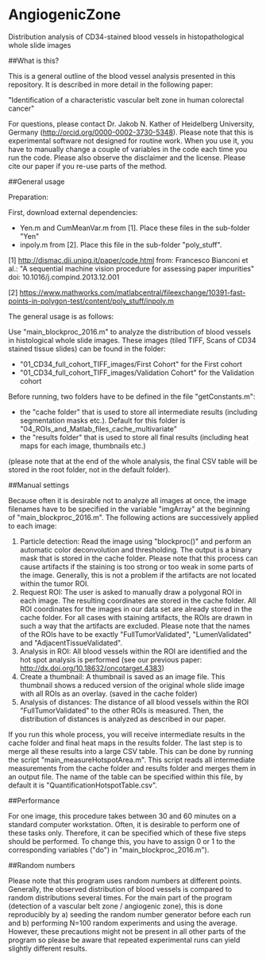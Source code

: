 # AngiogenicZone
Distribution analysis of CD34-stained blood vessels in histopathological whole slide images

##What is this?

This is a general outline of the blood vessel analysis presented in this repository. It is described in more detail in the following paper:

"Identification of a characteristic vascular belt zone in human colorectal cancer"

For questions, please contact Dr. Jakob N. Kather of Heidelberg University, Germany (http://orcid.org/0000-0002-3730-5348). Please note that this is experimental software not designed for routine work. When you use it, you have to manually change a couple of variables in the code each time you run the code. Please also observe the disclaimer and the license. Please cite our paper if you re-use parts of the method.

##General usage

Preparation:

First, download external dependencies: 
- Yen.m and CumMeanVar.m from [1]. Place these files in the sub-folder "Yen"
- inpoly.m from [2]. Place this file in the sub-folder "poly_stuff".

[1] http://dismac.dii.unipg.it/paper/code.html from: Francesco Bianconi et al.: "A sequential machine vision procedure for assessing paper impurities" doi: 10.1016/j.compind.2013.12.001

[2] https://www.mathworks.com/matlabcentral/fileexchange/10391-fast-points-in-polygon-test/content/poly_stuff/inpoly.m 


The general usage is as follows:

Use "main_blockproc_2016.m" to analyze the distribution of blood vessels in histological whole slide images. These images (tiled TIFF, Scans of CD34 stained tissue slides) can be found in the folder:

- "01_CD34_full_cohort_TIFF_images/First Cohort" for the First cohort
- "01_CD34_full_cohort_TIFF_images/Validation Cohort" for the Validation cohort

Before running, two folders have to be defined in the file "getConstants.m":

- the "cache folder" that is used to store all intermediate results (including segmentation masks etc.). Default for this folder is "04_ROIs_and_Matlab_files_cache_multivariate"
- the "results folder" that is used to store all final results (including heat maps for each image, thumbnails etc.)

(please note that at the end of the whole analysis, the final CSV table will be stored in the root folder, not in the default folder).

##Manual settings

Because often it is desirable not to analyze all images at once, the image filenames have to be specified in the variable "imgArray" at the beginning of "main_blockproc_2016.m". The following actions are successively applied to each image:

1. Particle detection: Read the image using "blockproc()" and perform an automatic color deconvolution and thresholding. The output is a binary mask that is stored in the cache folder. Please note that this process can cause artifacts if the staining is too strong or too weak in some parts of the image. Generally, this is not a problem if the artifacts are not located within the tumor ROI.
2. Request ROI: The user is asked to manually draw a polygonal ROI in each image. The resulting coordinates are stored in the cache folder. All ROI coordinates for the images in our data set are already stored in the cache folder. For all cases with staining artifacts, the ROIs are drawn in such a way that the artifacts are excluded. Please note that the names of the ROIs have to be exactly "FullTumorValidated", "LumenValidated" and "AdjacentTissueValidated".
3. Analysis in ROI: All blood vessels within the ROI are identified and the hot spot analysis is performed (see our previous paper: http://dx.doi.org/10.18632/oncotarget.4383)
4. Create a thumbnail: A thumbnail is saved as an image file. This thumbnail shows a reduced version of the original whole slide image with all ROIs as an overlay. (saved in the cache folder)
5. Analysis of distances: The distance of all blood vessels within the ROI "FullTumorValidated" to the other ROIs is measured. Then, the distribution of distances is analyzed as described in our paper.

If you run this whole process, you will receive intermediate results in the cache folder and final heat maps in the results folder. The last step is to merge all these results into a large CSV table. This can be done by running the script "main_measureHotspotArea.m". This script reads all intermediate measurements from the cache folder and results folder and merges them in an output file. The name of the table can be specified within this file, by default it is "QuantificationHotspotTable.csv".

##Performance

For one image, this procedure takes between 30 and 60 minutes on a standard computer workstation. Often, it is desirable to perform one of these tasks only. Therefore, it can be specified which of these five steps should be performed. To change this, you have to assign 0 or 1 to the corresponding variables ("do") in "main_blockproc_2016.m").

##Random numbers

Please note that this program uses random numbers at different points. Generally, the observed distribution of blood vessels is compared to random distributions several times. For the main part of the program (detection of a vascular belt zone / angiogenic zone), this is done reproducibly by a) seeding the random number generator before each run and b) performing N=100 random experiments and using the average. However, these precautions might not be present in all other parts of the program so please be aware that repeated experimental runs can yield slightly different results. 
 
